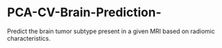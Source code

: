 # PCA-CV-Brain-Prediction-
Predict the brain tumor subtype present in a given MRI based on radiomic characteristics.
